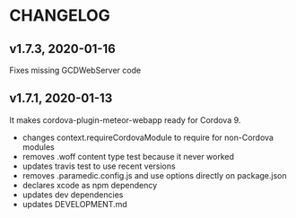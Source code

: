 # CHANGELOG

## v1.7.3, 2020-01-16
Fixes missing GCDWebServer code

## v1.7.1, 2020-01-13
It makes cordova-plugin-meteor-webapp ready for Cordova 9.
- changes context.requireCordovaModule to require for non-Cordova modules
- removes .woff content type test because it never worked
- updates travis test to use recent versions
- removes .paramedic.config.js and use options directly on package.json
- declares xcode as npm dependency
- updates dev dependencies
- updates DEVELOPMENT.md